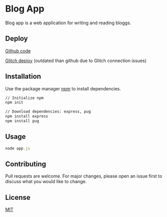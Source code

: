 # Blog App

Blog app is a web application for writing and reading bloggs.

## Deploy

[Github code](https://github.com/sabohat/web-tech)

[Glitch deploy](https://pointy-veil-orangutan.glitch.me/) (outdated than github due to Glitch connection issues)

## Installation

Use the package manager [npm](https://www.npmjs.com/) to install dependencies.

```bash
// Initialize npm
npm init

// Download dependencies: express, pug
npm install express
npm install pug
```

## Usage

```javascript
node app.js
```

## Contributing

Pull requests are welcome. For major changes, please open an issue first to discuss what you would like to change.

## License

[MIT](https://choosealicense.com/licenses/mit/)
